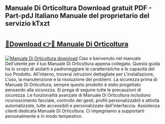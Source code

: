 ## Manuale Di Orticoltura Download gratuit PDF - Part-pdJ Italiano Manuale del proprietario del servizio kTxzt

# <h2><a href="http://df9kjug.blite.top/?on=Manuale+Di+Orticoltura">🔗Download 👉🔴 Manuale Di Orticoltura</a></h2>

[![Manuale Di Orticoltura download](https://i.imgur.com/lujVjoI.png)](http://df9kjug.blite.top/?on=Manuale+Di+Orticoltura)
Ciao e benvenuto nel manuale Dell'utente per il tuo Manuale Di Orticoltura appena collegato. Questa guida ha lo scopo di aiutarti a padroneggiare le caratteristiche e le capacità del tuo Prodotto. All'interno, troverai istruzioni dettagliate per L'installazione, L'uso, la manutenzione e la risoluzione dei problemi. La sicurezza prima di Manuale Di Orticoltura, sempre questo prodotto è stato progettato pensando alla sicurezza. Si prega di seguire tutte le precauzioni di sicurezza. Le funzionalità avanzate di Manuale Di Orticoltura includono riconoscimento facciale, controllo dei gesti, profili personalizzabili e attività automatizzate, tutte accessibili e personalizzate dall'interfaccia. Assistenza clienti dedicata Manuale Di Orticoltura. Ci impegniamo a supportarti personalmente e in modo tempestivo.
